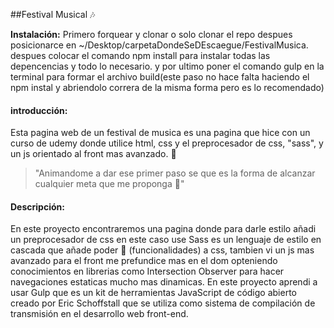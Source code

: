 ##Festival Musical 🎶 

**Instalación:**
Primero forquear y clonar o solo clonar el repo
despues posicionarce en ~/Desktop/carpetaDondeSeDEscaegue/FestivalMusica.
despues colocar el comando npm install para instalar todas las depencencias y todo lo necesario.
y por ultimo poner el comando gulp en la terminal para formar el archivo build(este paso no hace falta haciendo el npm instal y abriendolo correra de la misma forma pero es lo recomendado)
#### introducción:
Esta pagina web de un festival de musica es una pagina que hice con un curso de udemy donde utilice html, css y el preprocesador de css, "sass", y un js orientado al front mas avanzado. 👀

>"Animandome a dar ese primer paso se que es la forma de alcanzar cualquier meta que me proponga 🙌"

#### Descripción:
En este proyecto encontraremos una pagina donde para darle estilo añadi un preprocesador de css en este caso use Sass es un lenguaje de estilo en cascada que añade poder 🦾 (funcionalidades) a css, tambien vi un js mas avanzado para el front me prefundice mas en el dom opteniendo conocimientos en librerias como Intersection Observer para hacer navegaciones estaticas mucho mas dinamicas. 
En este proyecto aprendi a usar Gulp que  es un kit de herramientas JavaScript de código abierto creado por Eric Schoffstall que se utiliza como sistema de compilación de transmisión en el desarrollo web front-end.
